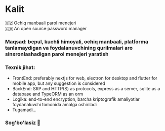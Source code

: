 # Kalit
🇺🇿 Ochiq manbaali parol menejeri<br/>
🇬🇧 An open source password manager
<br>
<h3> Maqsad: bepul, kuchli himoyali, ochiq manbaali, platforma tanlamaydigan va foydalanuvchining qurilmalari aro sinxronlashadigan parol menejeri yaratish</h3>
<h3> Texnik jihat: </h3>
<ul>
<li> FrontEnd: preferably nextjs for web, electron for desktop and flutter for mobile app, but any suggestion is considered </li>
<li> BackEnd: SRP and HTTP(S) as protocols, express as a server, sqlite as a database and TypeORM as an orm</li>
<li> Logika: end-to-end encryption, barcha kriptografik amaliyotlar foydanaluvchi tomonida amalga oshiriladi </li>
  <li>Tugamadi...</li>
</ul>
<h3>Sog'bo'lasiz 🖖
